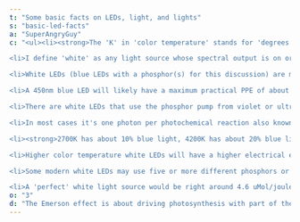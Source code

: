 ```yaml
---
t: "Some basic facts on LEDs, light, and lights"
s: "basic-led-facts"
a: "SuperAngryGuy"
c: "<ul><li><strong>The 'K' in 'color temperature' stands for 'degrees Kelvin', not to mean 'thousand'.</strong> For example, it's a 2700K light, not a 2.7K light which is deep outer space cold. It's also a correlated color temperature (CCT), and not an actual approximate black body radiator color temperature like with a 2700-2800K incandescent light bulb.</li>

<li>I define 'white' as any light source whose spectral output is on or fairly close to the planckian locus in the CIE 1931 color space chromaticity diagram within a certain color temperature range (2700k-6500K or so). <strong>There are many types of white light</strong> (i.e different CCT, CRI, TM-30-15 Rf, spectral power distributions), and many ways to create white, so my definition is a bit vague. Bridgelux has 1750K LEDs they call white, for example, but I certainly don't perceive them as white.</li>

<li>White LEDs (blue LEDs with a phosphor(s) for this discussion) are mass produced very well beyond any other LED lighting, which can make them cheaper through scale of economy, particularly the surface mount medium power LEDs like by Samsung. The amount of R&D into LED technology has resulted in some white LEDs having a PPE of greater than 3 uMol/joule at nominal (lower) current levels and at room temperature. They will max out at about 3.3-3.4ish uMol/joule depending on CCT and CRI, maybe slightly higher if underdriven.</li>

<li>A 450nm blue LED will likely have a maximum practical PPE of about 3.5-3.6 umol/joule, with a maximum theoretical PPE of 3.76 umol/joule. The 3.76 umol/joule number is the ultimate barrier to white LEDs based off a 450nm blue LED with a phosphor, and the only current way to get a higher PPE for grow lights is to add actual red LEDs to white LEDs, or if appropriate for your plant, use red and blue LEDs only (perhaps with some white thrown in).</li>

<li>There are white LEDs that use the phosphor pump from violet or ultraviolet-A LEDs. Our visibility extends down to about 400nm, not 450nm. They use additional broader blue phosphors instead of blue LEDs. But, violet and UV-A LEDs can never have the efficacy of blue LEDs because they have more energy in their photons. We generally wouldn't want to use these types of LEDs in grow light. Seoul Semiconductor Sunlike LEDs use violet LEDs.</li>

<li>In most cases it's one photon per photochemical reaction also known as the <strong>second law of photochemistry</strong>. This applies to photosynthesis and to phosphors. You can have multiple down conversions with phosphors and not break the second law (i.e in a white LED, a photon can be absorbed and emitted multiple times always at lower energy levels), but this does not happen with photosynthesis. This means for photosynthesis that a blue photon does not drive photosynthesis better because blue photons have more energy than green and red photons, and the extra energy in the blue photons is wasted as heat in the photosynthesis process.</li>

<li><strong>2700K has about 10% blue light, 4200K has about 20% blue light, 6500K has about 30% blue light.</strong> The greater the blue light content, the more compact the plant will be by reducing acid growth due to lower auxin levels. This is why people will say to use a higher color temperature in veging to suppress growth like stretching, and use lower color temperature in flowering to promote acid growth in flowering. Most higher end white LED grow lights are 3000K to 4000K.</li>

<li>Higher color temperature white LEDs will have a higher electrical efficiency, all else being equal, because less blue light is being captured by the phosphors, and the blue light emitted by the LED does not take a phosphor conversion loss hit. The total phosphor conversion loss for a white LED can be 5-20% (page 3, above paper). Because there is a higher conversion loss with lower color temperature LEDs, they will run a bit hotter than higher color temperature LEDs. Lower color temperature (and higher CRI) LEDs will also have greater total Stokes shift heating (the energy difference between the blue photon emitted from the blue LED and the other down converted photon from the phosphor is wasted as heat).</li>

<li>Some modern white LEDs may use five or more different phosphors or phosphors with multiple peaks, and I didn't really realize this until doing 1st and 2nd order derivative spectroscopic analysis on a dozen different types of Bridgelux white LEDs. The results can be seen here.. Early white LEDs were using a single yellow phosphor with blue LEDs and some still do.</li>

<li>A 'perfect' white light source would be right around 4.6 uMol/joule (it can vary a bit depending on the type of white). If you had a hypothetical 100% efficient array of color LEDs and a 100% LED driver to make white light, then you'll be around 4.6 uMol/joule, give or take a little. This is a theoretical limitation for white light no matter the white light source.</li></ul>"
o: "3"
d: "The Emerson effect is about driving photosynthesis with part of the light PAR (400-680nm in this case), and part of the light far red (700nm-740nm or so), combined can result in photosynthesis rates higher than normal."
---
```



